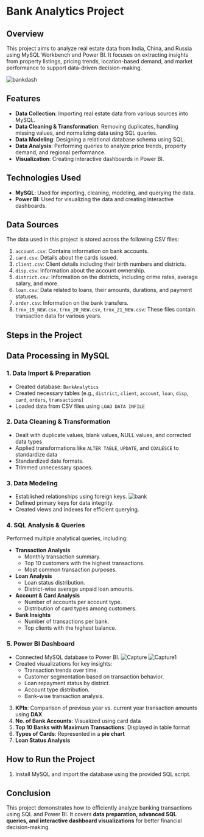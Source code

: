# Bank Analytics Project

## Overview
This project aims to analyze real estate data from India, China, and Russia using MySQL Workbench and Power BI. It focuses on extracting insights from property listings, pricing trends, location-based demand, and market performance to support data-driven decision-making.

![bankdash](https://github.com/user-attachments/assets/4691292f-82c0-41de-9428-b26ad7247fac)


## Features
- **Data Collection**: Importing real estate data from various sources into MySQL.
- **Data Cleaning & Transformation**: Removing duplicates, handling missing values, and normalizing data using SQL queries.
- **Data Modeling**: Designing a relational database schema using SQL.
- **Data Analysis**: Performing queries to analyze price trends, property demand, and regional performance.
- **Visualization**: Creating interactive dashboards in Power BI.

## Technologies Used

- **MySQL**: Used for importing, cleaning, modeling, and querying the data.
- **Power BI**: Used for visualizing the data and creating interactive dashboards.

## Data Sources

The data used in this project is stored across the following CSV files:

1. `account.csv`: Contains information on bank accounts.
2. `card.csv`: Details about the cards issued.
3. `client.csv`: Client details including their birth numbers and districts.
4. `disp.csv`: Information about the account ownership.
5. `district.csv`: Information on the districts, including crime rates, average salary, and more.
6. `loan.csv`: Data related to loans, their amounts, durations, and payment statuses.
7. `order.csv`: Information on the bank transfers.
8. `trnx_19_NEW.csv`, `trnx_20_NEW.csv`, `trnx_21_NEW.csv`: These files contain transaction data for various years.

## Steps in the Project
## Data Processing in MySQL
### 1. Data Import & Preparation
- Created database: `BankAnalytics`
- Created necessary tables (e.g., `district`, `client`, `account`, `loan`, `disp`, `card`, `orders`, `transactions`)
- Loaded data from CSV files using `LOAD DATA INFILE`

### 2. Data Cleaning & Transformation
- Dealt with duplicate values, blank values, NULL values, and corrected data types
- Applied transformations like `ALTER TABLE`, `UPDATE`, and `COALESCE` to standardize data
- Standardized date formats.
- Trimmed unnecessary spaces.

### 3. Data Modeling
- Established relationships using foreign keys.
  ![bank](https://github.com/user-attachments/assets/ee191b44-431e-45d3-91b5-148d2cea92c6)
- Defined primary keys for data integrity.
- Created views and indexes for efficient querying.

### 4. SQL Analysis & Queries
Performed multiple analytical queries, including:
- **Transaction Analysis**
  - Monthly transaction summary.
  - Top 10 customers with the highest transactions.
  - Most common transaction purposes.
- **Loan Analysis**
  - Loan status distribution.
  - District-wise average unpaid loan amounts.
- **Account & Card Analysis**
  - Number of accounts per account type.
  - Distribution of card types among customers.
- **Bank Insights**
  - Number of transactions per bank.
  - Top clients with the highest balance.

### 5. Power BI Dashboard
- Connected MySQL database to Power BI.
   ![Capture](https://github.com/user-attachments/assets/cb58a1f2-18b7-4980-8969-b296db1c288a)
   ![Capture1](https://github.com/user-attachments/assets/6a420bbe-a45e-4e96-b333-075909a6d604)
- Created visualizations for key insights:
  - Transaction trends over time.
  - Customer segmentation based on transaction behavior.
  - Loan repayment status by district.
  - Account type distribution.
  - Bank-wise transaction analysis.

3. **KPIs**: Comparison of previous year vs. current year transaction amounts using **DAX**
4. **No. of Bank Accounts**: Visualized using card data
5. **Top 10 Banks with Maximum Transactions**: Displayed in table format
6. **Types of Cards**: Represented in a **pie chart**
7. **Loan Status Analysis**

## How to Run the Project
1. Install MySQL and import the database using the provided SQL script.

## Conclusion
This project demonstrates how to efficiently analyze banking transactions using SQL and Power BI. It covers **data preparation, advanced SQL queries, and interactive dashboard visualizations** for better financial decision-making.
